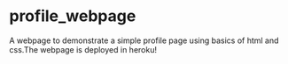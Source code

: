 # profile_webpage
   A webpage to demonstrate a simple profile page using basics of html and css.The webpage is deployed in heroku!
